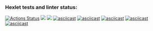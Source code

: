 ### Hexlet tests and linter status: 
[![Actions Status](https://github.com/vera-bashnyak/frontend-project-46/actions/workflows/hexlet-check.yml/badge.svg)](https://github.com/vera-bashnyak/frontend-project-46/actions)
<a href="https://codeclimate.com/github/vera-bashnyak/frontend-project-46/maintainability"><img src="https://api.codeclimate.com/v1/badges/9aaa25a7b471339aa356/maintainability" /></a>
<a href="https://codeclimate.com/github/vera-bashnyak/frontend-project-46/test_coverage"><img src="https://api.codeclimate.com/v1/badges/9aaa25a7b471339aa356/test_coverage" /></a>
[![asciicast](https://asciinema.org/a/674371.svg)](https://asciinema.org/a/674371)
[![asciicast](https://asciinema.org/a/675284.svg)](https://asciinema.org/a/675284)
[![asciicast](https://asciinema.org/a/676801.svg)](https://asciinema.org/a/676801)
[![asciicast](https://asciinema.org/a/677369.svg)](https://asciinema.org/a/677369)
[![asciicast](https://asciinema.org/a/679122.svg)](https://asciinema.org/a/679122)
